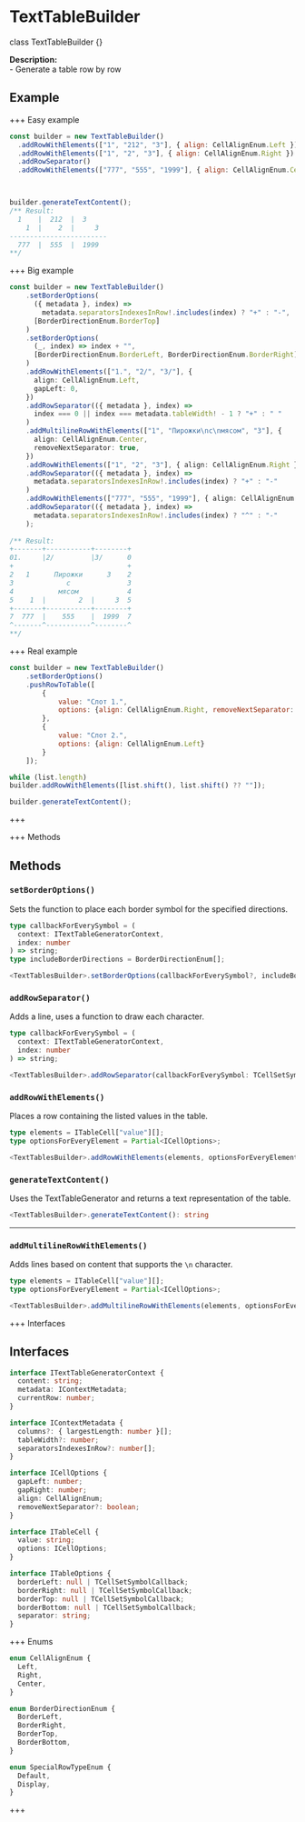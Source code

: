 # TextTableBuilder
class TextTableBuilder \{}

**Description:**  
\- Generate a table row by row




## Example
+++ Easy example
```js
const builder = new TextTableBuilder()
  .addRowWithElements(["1", "212", "3"], { align: CellAlignEnum.Left })
  .addRowWithElements(["1", "2", "3"], { align: CellAlignEnum.Right })
  .addRowSeparator()
  .addRowWithElements(["777", "555", "1999"], { align: CellAlignEnum.Center })



builder.generateTextContent();
/** Result: 
  1    |  212  |  3     
    1  |    2  |     3  
------------------------
  777  |  555  |  1999  
**/
```
+++ Big example
```ts
const builder = new TextTableBuilder()
    .setBorderOptions(
      ({ metadata }, index) =>
        metadata.separatorsIndexesInRow!.includes(index) ? "+" : "-",
      [BorderDirectionEnum.BorderTop]
    )
    .setBorderOptions(
      (_, index) => index + "",
      [BorderDirectionEnum.BorderLeft, BorderDirectionEnum.BorderRight]
    )
    .addRowWithElements(["1.", "2/", "3/"], {
      align: CellAlignEnum.Left,
      gapLeft: 0,
    })
    .addRowSeparator(({ metadata }, index) =>
      index === 0 || index === metadata.tableWidth! - 1 ? "+" : " "
    )
    .addMultilineRowWithElements(["1", "Пирожки\nс\nмясом", "3"], {
      align: CellAlignEnum.Center,
      removeNextSeparator: true,
    })
    .addRowWithElements(["1", "2", "3"], { align: CellAlignEnum.Right })
    .addRowSeparator(({ metadata }, index) =>
      metadata.separatorsIndexesInRow!.includes(index) ? "+" : "-"
    )
    .addRowWithElements(["777", "555", "1999"], { align: CellAlignEnum.Center })
    .addRowSeparator(({ metadata }, index) =>
      metadata.separatorsIndexesInRow!.includes(index) ? "^" : "-"
    );
    
/** Result:
+-------+-----------+--------+
01.     |2/         |3/      0
+                            +
2   1      Пирожки      3    2
3             с              3
4           мясом            4
5    1  |        2  |     3  5
+-------+-----------+--------+
7  777  |    555    |  1999  7
^-------^-----------^--------^
**/
```

+++ Real example
```js
const builder = new TextTableBuilder()
    .setBorderOptions()
    .pushRowToTable([
        {
            value: "Слот 1.",
            options: {align: CellAlignEnum.Right, removeNextSeparator: true}
        },
        {
            value: "Слот 2.",
            options: {align: CellAlignEnum.Left}
        }
    ]);

while (list.length)
builder.addRowWithElements([list.shift(), list.shift() ?? ""]);

builder.generateTextContent();


```
+++

+++ Methods
## Methods
### `setBorderOptions()`
Sets the function to place each border symbol for the specified directions.

```ts
type callbackForEverySymbol = (
  context: ITextTableGeneratorContext,
  index: number
) => string;
type includeBorderDirections = BorderDirectionEnum[];

<TextTablesBuilder>.setBorderOptions(callbackForEverySymbol?, includeBorderDirections?): ThisType
```

### `addRowSeparator()`
Adds a line, uses a function to draw each character.
```ts
type callbackForEverySymbol = (
  context: ITextTableGeneratorContext,
  index: number
) => string;

<TextTablesBuilder>.addRowSeparator(callbackForEverySymbol: TCellSetSymbolCallback): ThisType
```

### `addRowWithElements()`
Places a row containing the listed values in the table.
```ts
type elements = ITableCell["value"][];
type optionsForEveryElement = Partial<ICellOptions>;

<TextTablesBuilder>.addRowWithElements(elements, optionsForEveryElement): ThisType
```

### `generateTextContent()`
Uses the TextTableGenerator and returns a text representation of the table.
```ts
<TextTablesBuilder>.generateTextContent(): string
```

***

### `addMultilineRowWithElements()`
Adds lines based on content that supports the `\n` character.
```ts
type elements = ITableCell["value"][];
type optionsForEveryElement = Partial<ICellOptions>;

<TextTablesBuilder>.addMultilineRowWithElements(elements, optionsForEveryElement): ThisType
```
+++ Interfaces
## Interfaces
```ts
interface ITextTableGeneratorContext {
  content: string;
  metadata: IContextMetadata;
  currentRow: number;
}

interface IContextMetadata {
  columns?: { largestLength: number }[];
  tableWidth?: number;
  separatorsIndexesInRow?: number[];
}

interface ICellOptions {
  gapLeft: number;
  gapRight: number;
  align: CellAlignEnum;
  removeNextSeparator?: boolean;
}

interface ITableCell {
  value: string;
  options: ICellOptions;
}

interface ITableOptions {
  borderLeft: null | TCellSetSymbolCallback;
  borderRight: null | TCellSetSymbolCallback;
  borderTop: null | TCellSetSymbolCallback;
  borderBottom: null | TCellSetSymbolCallback;
  separator: string;
}
```
+++ Enums
```ts
enum CellAlignEnum {
  Left,
  Right,
  Center,
}

enum BorderDirectionEnum {
  BorderLeft,
  BorderRight,
  BorderTop,
  BorderBottom,
}

enum SpecialRowTypeEnum {
  Default,
  Display,
}
```
+++

